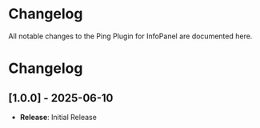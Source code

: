 # Changelog

All notable changes to the Ping Plugin for InfoPanel are documented here.

# Changelog

## [1.0.0] - 2025-06-10
- **Release**: Initial Release